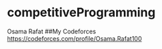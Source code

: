 # competitiveProgramming
Osama Rafat
##My Codeforces 
https://codeforces.com/profile/Osama.Rafat100

